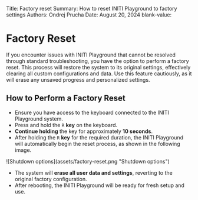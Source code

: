 Title:   Factory reset
Summary: How to reset INITI Playground to factory settings
Authors: Ondrej Prucha
Date:    August 20, 2024
blank-value:


# Factory Reset

If you encounter issues with INITI Playground that cannot be resolved through standard troubleshooting, you have the option to perform a factory reset. This process will restore the system to its original settings, effectively clearing all custom configurations and data. Use this feature cautiously, as it will erase any unsaved progress and personalized settings.

## How to Perform a Factory Reset

- Ensure you have access to the keyboard connected to the INITI Playground system.
- Press and hold the `R` **key** on the keyboard.
- **Continue holding** the key for approximately **10 seconds**.
- After holding the `R` **key** for the required duration, the INITI Playground will automatically begin the reset process, as shown in the following image.

<div class="center imageWidth" markdown>
![Shutdown options](assets/factory-reset.png "Shutdown options")
</div>

- The system will **erase all user data and settings**, reverting to the original factory configuration.
- After rebooting, the INITI Playground will be ready for fresh setup and use.


<br />